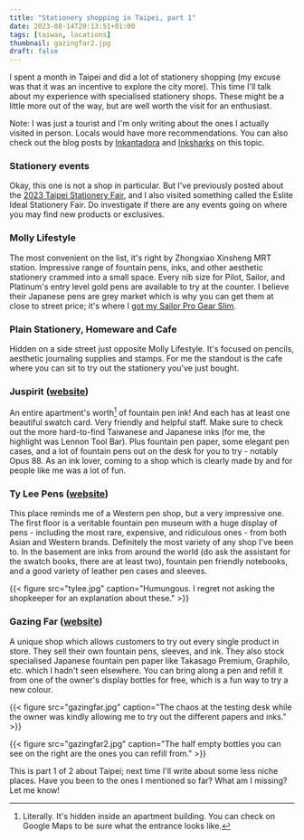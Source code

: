 ```yaml
---
title: "Stationery shopping in Taipei, part 1"
date: 2023-08-14T20:13:51+01:00
tags: [taiwan, locations]
thumbnail: gazingfar2.jpg
draft: false
---
```


I spent a month in Taipei and did a lot of stationery shopping (my excuse was that it was an incentive to explore the city more). This time I'll talk about my experience with specialised stationery shops. These might be a little more out of the way, but are well worth the visit for an enthusiast.

Note: I was just a tourist and I'm only writing about the ones I actually visited in person. Locals would have more recommendations. You can also check out the blog posts by [Inkantadora](https://www.inkantadora.com/inkantadora/2019/5/27/taiwan-stationery-shopping-list) and [Inksharks](https://inksharks.blogspot.com/2018/04/taiwanese-brands-and-stationery-stores.html) on this topic.

### Stationery events

Okay, this one is not a shop in particular. But I've previously posted about the [2023 Taipei Stationery Fair](/blog/taipei-stationery-fair), and I also visited something called the Eslite Ideal Stationery Fair. Do investigate if there are any events going on where you may find new products or exclusives.

### Molly Lifestyle

The most convenient on the list, it's right by Zhongxiao Xinsheng MRT station. Impressive range of fountain pens, inks, and other aesthetic stationery crammed into a small space. Every nib size for Pilot, Sailor, and Platinum's entry level gold pens are available to try at the counter. I believe their Japanese pens are grey market which is why you can get them at close to street price; it's where I [got my Sailor Pro Gear Slim](/blog/sailor-pgs-choice-and-impressions).

### Plain Stationery, Homeware and Cafe

Hidden on a side street just opposite Molly Lifestyle. It's focused on pencils, aesthetic journaling supplies and stamps. For me the standout is the cafe where you can sit to try out the stationery you've just bought.

### Juspirit ([website](https://www.juspirit.com.tw/))

An entire apartment's worth[^1] of fountain pen ink! And each has at least one beautiful swatch card. Very friendly and helpful staff. Make sure to check out the more hard-to-find Taiwanese and Japanese inks (for me, the highlight was Lennon Tool Bar). Plus fountain pen paper, some elegant pen cases, and a lot of fountain pens out on the desk for you to try - notably Opus 88. As an ink lover, coming to a shop which is clearly made by and for people like me was a lot of fun.

[^1]: Literally. It's hidden inside an apartment building. You can check on Google Maps to be sure what the entrance looks like.

### Ty Lee Pens ([website](https://www.tylee.tw/))

This place reminds me of a Western pen shop, but a very impressive one. The first floor is a veritable fountain pen museum with a huge display of pens - including the most rare, expensive, and ridiculous ones - from both Asian and Western brands. Definitely the most variety of any shop I've been to. In the basement are inks from around the world (do ask the assistant for the swatch books, there are at least two), fountain pen friendly notebooks, and a good variety of leather pen cases and sleeves.

{{< figure src="tylee.jpg" caption="Humungous. I regret not asking the shopkeeper for an explanation about these." >}}

### Gazing Far ([website](https://www.gazingfar.com/))

A unique shop which allows customers to try out every single product in store. They sell their own fountain pens, sleeves, and ink. They also stock specialised Japanese fountain pen paper like Takasago Premium, Graphilo, etc. which I hadn't seen elsewhere. You can bring along a pen and refill it from one of the owner's display bottles for free, which is a fun way to try a new colour.

{{< figure src="gazingfar.jpg" caption="The chaos at the testing desk while the owner was kindly allowing me to try out the different papers and inks." >}}

{{< figure src="gazingfar2.jpg" caption="The half empty bottles you can see on the right are the ones you can refill from." >}}

This is part 1 of 2 about Taipei; next time I'll write about some less niche places. Have you been to the ones I mentioned so far? What am I missing? Let me know!
